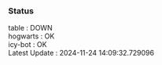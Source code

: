 ### Status


table : DOWN  
hogwarts : OK  
icy-bot : OK  
Latest Update : 2024-11-24 14:09:32.729096

